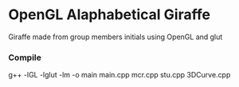 # OpenGL Alaphabetical Giraffe

Giraffe made from group members initials using OpenGL and glut

### Compile

g++ -lGL -lglut -lm -o main main.cpp mcr.cpp stu.cpp 3DCurve.cpp
